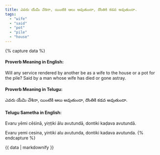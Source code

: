 ```yaml
---
title: ఎవరు యేమి చేశినా, యింటికి ఆలు అవుతుందా, దొంతికి కడవ అవుతుందా.
tags:
  - "wife"
  - "said"
  - "pot"
  - "pile"
  - "house"
---
```


{% capture data %}
#### Proverb Meaning in English:
Will any service rendered by another be as a wife to the house or a pot for the pile?
Said by a man whose wife has died or gone astray.

#### Proverb Meaning in Telugu:
ఎవరు యేమి చేశినా, యింటికి ఆలు అవుతుందా, దొంతికి కడవ అవుతుందా.

#### Telugu Sametha in English:
Evaru yēmi cēśinā, yiṇṭiki ālu avutundā, dontiki kaḍava avutundā.

Evaru yemi cesina, yintiki alu avutunda, dontiki kadava avutunda.
{% endcapture %}

{{ data | markdownify }}

